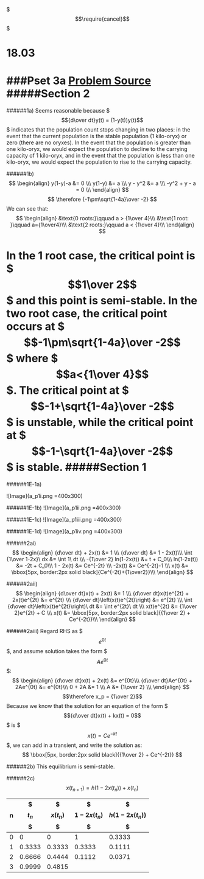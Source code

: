 $$$\require{cancel}$$$

# 18.03
###Pset 3a
[Problem Source](https://ocw.mit.edu/courses/mathematics/18-03-differential-equations-spring-2010/assignments/MIT18_03S10_ps3a.pdf)
#####Section 2
===
######1a)
Seems reasonable because $$${d\over dt}y(t) = (1-y(t))y(t)$$$ indicates that the population count stops changing in two places: in the event that the current population is the stable population (1 kilo-oryx) or zero (there are no oryxes). In the event that the population is greater than one kilo-oryx, we would expect the population to decline to the carrying capacity of 1 kilo-oryx, and in the event that the population is less than one kilo-oryx, we would expect the population to rise to the carrying capacity.

######1b)
$$
\begin{align}
y(1-y)-a &= 0 \\\
y(1-y) &= a \\\
y - y^2 &= a \\\
-y^2 + y - a = 0 \\\
\end{align}
$$
$$
\therefore {-1\pm\sqrt{1-4a}\over -2}
$$
We can see that:
$$
\begin{align}
&\text{0 roots:}\qquad a > {1\over 4}\\\
&\text{1 root: }\qquad a={1\over4}\\\
&\text{2 roots:}\qquad a < {1\over 4}\\\
\end{align}
$$

In the 1 root case, the critical point is $$$1\over 2$$$ and this point is semi-stable.
In the two root case, the critical point occurs at $$$-1\pm\sqrt{1-4a}\over -2$$$ where $$$a<{1\over 4}$$$. The critical point at $$$-1+\sqrt{1-4a}\over -2$$$ is unstable, while the critical point at $$$-1-\sqrt{1-4a}\over -2$$$ is stable.
#####Section 1
===
######1E-1a)

![Image](a_p1i.png =400x300)

######1E-1b)
![Image](a_p1ii.png =400x300)

######1E-1c)
![Image](a_p1iii.png =400x300)

######1E-1d)
![Image](a_p1iv.png =400x300)

######2ai)
$$
\begin{align}
{d\over dt} + 2x(t) &= 1 \\\
{d\over dt} &= 1 - 2x(t)\\\
\int {1\over 1-2x}\ dx &= \int 1\ dt \\\
-{1\over 2} ln(1-2x(t)) &= t + C_0\\\
ln(1-2x(t)) &= -2t + C_0\\\
1 - 2x(t) &= Ce^{-2t} \\\
-2x(t) &= Ce^{-2t}-1 \\\
x(t) &= \bbox[5px, border:2px solid black]{Ce^{-2t}+{1\over2}}\\\
\end{align}
$$

######2aii)
$$
\begin{align}
{d\over dt}x(t) + 2x(t) &= 1 \\\
{d\over dt}x(t)e^{2t} + 2x(t)e^{2t} &= e^{2t} \\\
{d\over dt}\left(x(t)e^{2t}\right) &= e^{2t} \\\
\int {d\over dt}\left(x(t)e^{2t}\right)\ dt &= \int e^{2t}\ dt \\\
x(t)e^{2t} &= {1\over 2}e^{2t} + C \\\
x(t) &= \bbox[5px, border:2px solid black]{{1\over 2} + Ce^{-2t}}\\\
\end{align}
$$

######2aiii)
Regard RHS as $$$e^{0t}$$$, and assume solution takes the form $$$Ae^{0t}$$$:  
$$
\begin{align}
{d\over dt}x(t) + 2x(t) &= e^{0t}\\\
{d\over dt}Ae^{0t} + 2Ae^{0t} &= e^{0t}\\\
0 + 2A &= 1 \\\
A &= {1\over 2} \\\
\end{align}
$$
$$\therefore x_p = {1\over 2}$$
Because we know that the solution for an equation of the form
$$${d\over dt}x(t) + kx(t) = 0$$$ is $$$x(t) = Ce^{-kt}$$$, we can add in a transient, and write the solution as:
$$
\bbox[5px, border:2px solid black]{{1\over 2} + Ce^{-2t}}
$$

######2b)
This equilibrium is semi-stable.

######2c)
$$x(t_{n+1}) = h(1-2x(t_n))+x(t_n)$$

| n | $$$t_n$$$ | $$$x(t_n)$$$ | $$$1-2x(t_n)$$$ | $$$h(1-2x(t_n))$$$|
|---|---|---|---|---|
|0|0|0|1|0.3333|
|1|0.3333|0.3333|0.3333|0.1111|
|2|0.6666|0.4444|0.1112|0.0371|
|3|0.9999|0.4815|


